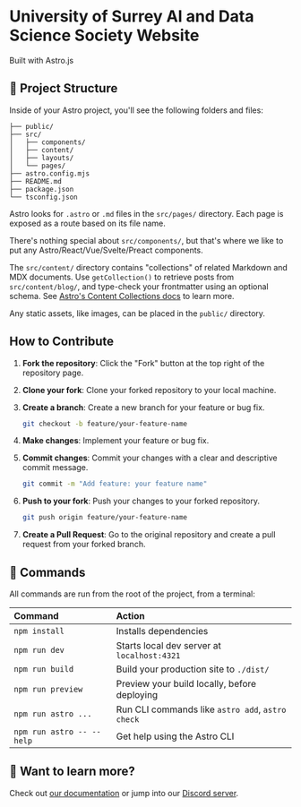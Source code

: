 # University of Surrey AI and Data Science Society Website

Built with Astro.js

## 🚀 Project Structure

Inside of your Astro project, you'll see the following folders and files:

```text
├── public/
├── src/
│   ├── components/
│   ├── content/
│   ├── layouts/
│   └── pages/
├── astro.config.mjs
├── README.md
├── package.json
└── tsconfig.json
```

Astro looks for `.astro` or `.md` files in the `src/pages/` directory. Each page is exposed as a route based on its file name.

There's nothing special about `src/components/`, but that's where we like to put any Astro/React/Vue/Svelte/Preact components.

The `src/content/` directory contains "collections" of related Markdown and MDX documents. Use `getCollection()` to retrieve posts from `src/content/blog/`, and type-check your frontmatter using an optional schema. See [Astro's Content Collections docs](https://docs.astro.build/en/guides/content-collections/) to learn more.

Any static assets, like images, can be placed in the `public/` directory.


## How to Contribute

1. **Fork the repository**: Click the "Fork" button at the top right of the repository page.

2. **Clone your fork**: Clone your forked repository to your local machine.

3. **Create a branch**: Create a new branch for your feature or bug fix.

   ```bash
   git checkout -b feature/your-feature-name
   ```

4. **Make changes**: Implement your feature or bug fix.

5. **Commit changes**: Commit your changes with a clear and descriptive commit message.

   ```bash
   git commit -m "Add feature: your feature name"
   ```

6. **Push to your fork**: Push your changes to your forked repository.

   ```bash
   git push origin feature/your-feature-name
   ```

7. **Create a Pull Request**: Go to the original repository and create a pull request from your forked branch.

## 🧞 Commands

All commands are run from the root of the project, from a terminal:

| Command                   | Action                                           |
| :------------------------ | :----------------------------------------------- |
| `npm install`             | Installs dependencies                            |
| `npm run dev`             | Starts local dev server at `localhost:4321`      |
| `npm run build`           | Build your production site to `./dist/`          |
| `npm run preview`         | Preview your build locally, before deploying     |
| `npm run astro ...`       | Run CLI commands like `astro add`, `astro check` |
| `npm run astro -- --help` | Get help using the Astro CLI                     |

## 👀 Want to learn more?

Check out [our documentation](https://docs.astro.build) or jump into our [Discord server](https://astro.build/chat).

